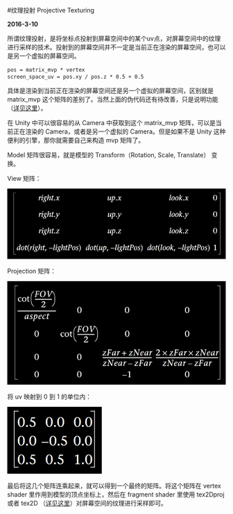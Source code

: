 #纹理投射 Projective Texturing

**2016-3-10**

所谓纹理投射，是将坐标点投射到屏幕空间中的某个uv点，对屏幕空间中的纹理进行采样的技术。投射到的屏幕空间并不一定是当前正在渲染的屏幕空间，也可以是另一个虚拟的屏幕空间。

    pos = matrix_mvp * vertex
    screen_space_uv = pos.xy / pos.z * 0.5 + 0.5
    
具体是渲染到当前正在渲染的屏幕空间还是另一个虚拟的屏幕空间，区别就是 matrix_mvp 这个矩阵的差别了。当然上面的伪代码还有待改善，只是说明功能（[详见这里](ComputeScreenPos.html)）。

在 Unity 中可以很容易的从 Camera 中获取到这个 matrix_mvp 矩阵，可以是当前正在渲染的 Camera，或者是另一个虚拟的 Camera。但是如果不是 Unity 这种便利的引擎，那你就需要自己来构造 mvp 矩阵了。

Model 矩阵很容易，就是模型的 Transform（Rotation, Scale, Translate） 变换。

View 矩阵：

![image](ProjectiveTexturing/view.png)

Projection 矩阵：

![image](ProjectiveTexturing/projection.png)

将 uv 映射到 0 到 1 的单位内：

![image](ProjectiveTexturing/clamp.png)

最后将这几个矩阵连乘起来，就可以得到一个最终的矩阵。将这个矩阵在 vertex shader 里作用到模型的顶点坐标上，然后在 fragment shader 里使用 tex2Dproj 或者 tex2D （[详见这里](ComputeScreenPos.html)）对屏幕空间的纹理进行采样即可。